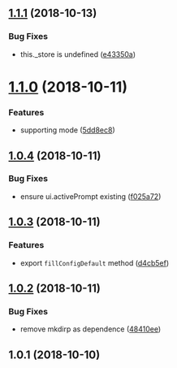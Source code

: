 <a name="1.1.1"></a>

## [1.1.1](https://github.com/imcuttle/inquirer-store/compare/v1.1.0...v1.1.1) (2018-10-13)

### Bug Fixes

- this.\_store is undefined ([e43350a](https://github.com/imcuttle/inquirer-store/commit/e43350a))

<a name="1.1.0"></a>

# [1.1.0](https://github.com/imcuttle/inquirer-store/compare/v1.0.4...v1.1.0) (2018-10-11)

### Features

- supporting mode ([5dd8ec8](https://github.com/imcuttle/inquirer-store/commit/5dd8ec8))

<a name="1.0.4"></a>

## [1.0.4](https://github.com/imcuttle/inquirer-store/compare/v1.0.3...v1.0.4) (2018-10-11)

### Bug Fixes

- ensure ui.activePrompt existing ([f025a72](https://github.com/imcuttle/inquirer-store/commit/f025a72))

<a name="1.0.3"></a>

## [1.0.3](https://github.com/imcuttle/inquirer-store/compare/v1.0.2...v1.0.3) (2018-10-11)

### Features

- export `fillConfigDefault` method ([d4cb5ef](https://github.com/imcuttle/inquirer-store/commit/d4cb5ef))

<a name="1.0.2"></a>

## [1.0.2](https://github.com/imcuttle/inquirer-store/compare/v1.0.1...v1.0.2) (2018-10-11)

### Bug Fixes

- remove mkdirp as dependence ([48410ee](https://github.com/imcuttle/inquirer-store/commit/48410ee))

<a name="1.0.1"></a>

## 1.0.1 (2018-10-10)
